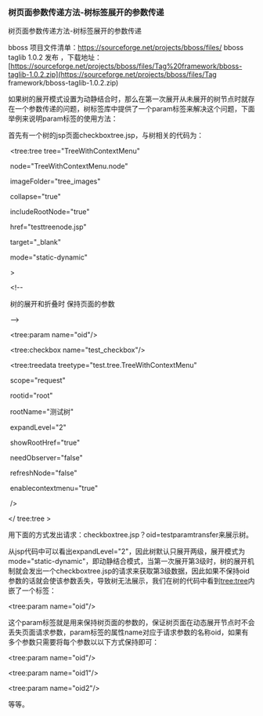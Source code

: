 ### 树页面参数传递方法-树标签展开的参数传递

树页面参数传递方法-树标签展开的参数传递

bboss 项目文件清单：https://sourceforge.net/projects/bboss/files/ bboss taglib 1.0.2 发布 ，下载地址：[https://sourceforge.net/projects/bboss/files/Tag%20framework/bboss-taglib-1.0.2.zip](https://sourceforge.net/projects/bboss/files/Tag framework/bboss-taglib-1.0.2.zip)

如果树的展开模式设置为动静结合时，那么在第一次展开从未展开的树节点时就存在一个参数传递的问题，树标签库中提供了一个param标签来解决这个问题，下面举例来说明param标签的使用方法：

首先有一个树的jsp页面checkboxtree.jsp，与树相关的代码为：

​                       <tree:tree tree="TreeWithContextMenu"

​                                    node="TreeWithContextMenu.node"

​                                    imageFolder="tree_images"

​                                    collapse="true"

​                                          includeRootNode="true"                   

​                                          href="testtreenode.jsp"                         

​                                          target="_blank"

​                                          mode="static-dynamic"

​                                          \>

​                                          <!--

​                                                   树的展开和折叠时  保持页面的参数

​                                          -->                       

​                                 <tree:param name="oid"/>

​                                  <tree:checkbox name="test_checkbox"/>

​                                          <tree:treedata treetype="test.tree.TreeWithContextMenu"

​                                            scope="request"

​                                            rootid="root" 

​                                            rootName="测试树"

​                                            expandLevel="2"

​                                            showRootHref="true"

​                                            needObserver="false"

​                                            refreshNode="false"

​                                            enablecontextmenu="true"

​                                            />

</ tree:tree >

用下面的方式发出请求：checkboxtree.jsp？oid=testparamtransfer来展示树。

从jsp代码中可以看出expandLevel="2"，因此树默认只展开两级，展开模式为mode="static-dynamic"，即动静结合模式，当第一次展开第3级时，树的展开机制就会发出一个checkboxtree.jsp的请求来获取第3级数据，因此如果不保持oid参数的话就会使该参数丢失，导致树无法展示，我们在树的代码中看到<tree:tree>内嵌了一个标签：

<tree:param name="oid"/>

这个param标签就是用来保持树页面的参数的，保证树页面在动态展开节点时不会丢失页面请求参数，param标签的属性name对应于请求参数的名称oid，如果有多个参数只需要将每个参数以以下方式保持即可：

<tree:param name="oid"/>

<tree:param name="oid1"/>

<tree:param name="oid2"/>

等等。